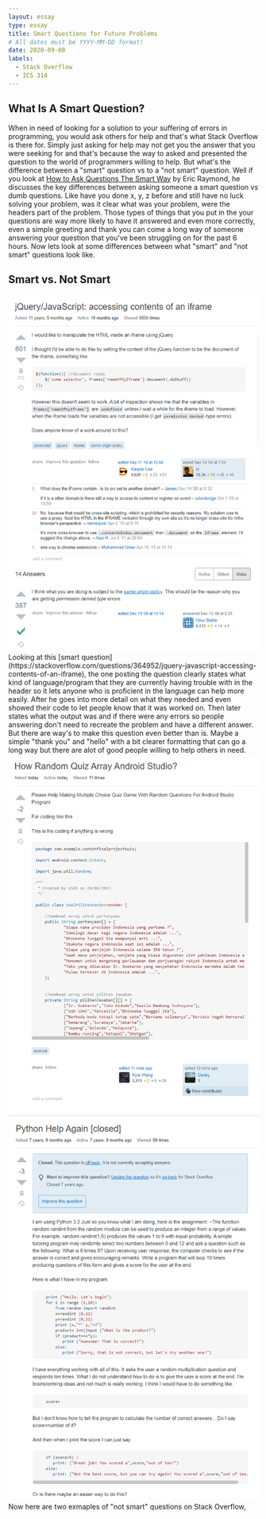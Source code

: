 ```yaml
---
layout: essay
type: essay
title: Smart Questions for Future Problems
# All dates must be YYYY-MM-DD format!
date: 2020-09-08
labels:
  - Stack Overflow
  - ICS 314
---
```


## What Is A Smart Question?

When in need of looking for a solution to your suffering of errors in programming, you would ask others for help and that's what Stack Overflow is there for. Simply just asking for help may not get you the answer that you were seeking for and that's because the way to asked and presented the question to the world of programmers willing to help. But what's the difference between a "smart" question vs to a "not smart" question. Well if you look at [How to Ask Questions The Smart Way](http://www.catb.org/esr/faqs/smart-questions.html) by Eric Raymond, he discusses the key differences between asking someone a smart question vs dumb questions. Like have you done x, y, z before and still have no luck solving your problem, was it clear what was your problem, were the headers part of the problem. Those types of things that you put in the your questions are way more likely to have it answered and even more correctly, even a simple greeting and thank you can come a long way of someone answering your question that you've been struggling on for the past 6 hours. Now lets look at some differences between what "smart" and "not smart" questions look like.

## Smart vs. Not Smart

<img class="ui medium right floated image" src="../images/smart_question.PNG"> 
Looking at this [smart question](https://stackoverflow.com/questions/364952/jquery-javascript-accessing-contents-of-an-iframe), the one posting the question clearly states what kind of language/program that they are currently having trouble with in the header so it lets anyone who is proficient in the language can help more easily. After he goes into more detail on what they needed and even showed their code to let people know that it was worked on. Then later states what the output was and if there were any errors so people answering don't need to recreate the problem and have a different answer. But there are way's to make this question even better than is. Maybe a simple "thank you" and "hello" with a bit clearer formatting that can go a long way but there are alot of good people willing to help others in need.









<img class="ui medium left floated image" src="../images/bad_question.PNG"> 
<img class="ui medium left floated image" src="../images/bad_question2.PNG"> 
Now here are two exmaples of "not smart" questions on Stack Overflow, 
